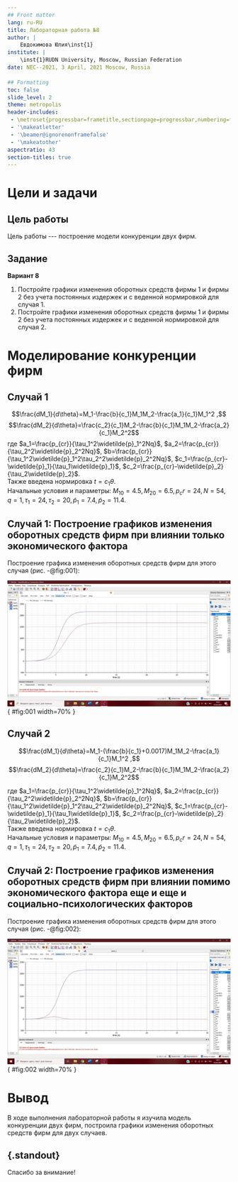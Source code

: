 ```yaml
---
## Front matter
lang: ru-RU
title: Лабораторная работа №8
author: |
	Евдокимова Юлия\inst{1}
institute: |
	\inst{1}RUDN University, Moscow, Russian Federation
date: NEC--2021, 3 April, 2021 Moscow, Russia

## Formatting
toc: false
slide_level: 2
theme: metropolis
header-includes: 
 - \metroset{progressbar=frametitle,sectionpage=progressbar,numbering=fraction}
 - '\makeatletter'
 - '\beamer@ignorenonframefalse'
 - '\makeatother'
aspectratio: 43
section-titles: true
---
```


# Цели и задачи 

## Цель работы

Цель работы --- построение модели конкуренции двух фирм.

## Задание

**Вариант 8**

1. Постройте графики изменения оборотных средств фирмы 1 и фирмы 2 без учета постоянных издержек и с веденной нормировкой для случая 1.
2. Постройте графики изменения оборотных средств фирмы 1 и фирмы 2 без учета постоянных издержек и с веденной нормировкой для случая 2.


# Моделирование конкуренции фирм

## Случай 1

$$\frac{dM_1}{d\theta}=M_1-\frac{b}{c_1}M_1M_2-\frac{a_1}{c_1}M_1^2 ,$$
$$\frac{dM_2}{d\theta}=\frac{c_2}{c_1}M_2-\frac{b}{c_1}M_1M_2-\frac{a_2}{c_1}M_2^2$$
где $a_1=\frac{p_{cr}}{\tau_1^2\widetilde{p}_1^2Nq}$, $a_2=\frac{p_{cr}}{\tau_2^2\widetilde{p}_2^2Nq}$, $b=\frac{p_{cr}}{\tau_1^2\widetilde{p}_1^2\tau_2^2\widetilde{p}_2^2Nq}$, $c_1=\frac{p_{cr}-\widetilde{p}_1}{\tau_1\widetilde{p}_1}$, $c_2=\frac{p_{cr}-\widetilde{p}_2}{\tau_2\widetilde{p}_2}$.  
Также введена нормировка $t=c_1\theta$.  
Начальные условия и параметры:
${M_1}_0=4.5, {M_2}_0=6.5, p_cr=24, N=54, q=1, \tau_1=24, \tau_2=20, \widetilde{p}_1=7.4, \widetilde{p}_2=11.4$.

## Случай 1: Построение графиков изменения оборотных средств фирм при влиянии только экономического фактора

Построение графика изменения оборотных средств фирм для этого случая (рис. -@fig:001):  

![ График изменения оборотных средств фирмы 1 и фирмы 2. По оси ординат значения $M_{1,2}$, по оси абсцисс значения $\theta=\frac{t}{c_1}$ (безразмерное время).](image/1.jpg){ #fig:001 width=70% }   

## Случай 2

$$\frac{dM_1}{d\theta}=M_1-(\frac{b}{c_1}+0.0017)M_1M_2-\frac{a_1}{c_1}M_1^2 ,$$
$$\frac{dM_2}{d\theta}=\frac{c_2}{c_1}M_2-\frac{b}{c_1}M_1M_2-\frac{a_2}{c_1}M_2^2$$

где $a_1=\frac{p_{cr}}{\tau_1^2\widetilde{p}_1^2Nq}$, $a_2=\frac{p_{cr}}{\tau_2^2\widetilde{p}_2^2Nq}$, $b=\frac{p_{cr}}{\tau_1^2\widetilde{p}_1^2\tau_2^2\widetilde{p}_2^2Nq}$, $c_1=\frac{p_{cr}-\widetilde{p}_1}{\tau_1\widetilde{p}_1}$, $c_2=\frac{p_{cr}-\widetilde{p}_2}{\tau_2\widetilde{p}_2}$.  
Также введена нормировка $t=c_1\theta$.  
Начальные условия и параметры:
${M_1}_0=4.5, {M_2}_0=6.5, p_cr=24, N=54, q=1, \tau_1=24, \tau_2=20, \widetilde{p}_1=7.4, \widetilde{p}_2=11.4$.


## Случай 2: Построение графиков изменения оборотных средств фирм при влиянии помимо экономического фактора еще и еще и социально-психологических факторов 

Построение графика изменения оборотных средств фирм для этого случая (рис. -@fig:002):  

![ График изменения оборотных средств фирмы 1 и фирмы 2. По оси ординат значения $M_{1,2}$, по оси абсцисс значения $\theta=\frac{t}{c_1}$ (безразмерное время).](image/2.jpg){ #fig:002 width=70% }  


# Вывод

В ходе выполнения лабораторной работы я изучила модель конкуренции двух фирм, построила графики изменения оборотных средств фирм для двух случаев. 


## {.standout}

Спасибо за внимание!
